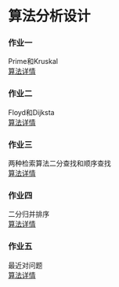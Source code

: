# 算法分析设计

### 作业一

 Prime和Kruskal  
 [算法详情](https://blog.csdn.net/PaperGangsta/article/details/104571534)

### 作业二
 
 Floyd和Dijksta  
 [算法详情](https://blog.csdn.net/PaperGangsta/article/details/104719091)

### 作业三
 
 两种检索算法二分查找和顺序查找  
 [算法详情](https://blog.csdn.net/PaperGangsta/article/details/104882296)  

### 作业四

二分归并排序  
 [算法详情](https://blog.csdn.net/PaperGangsta/article/details/105058131)

### 作业五

最近对问题  
 [算法详情](https://blog.csdn.net/PaperGangsta/article/details/105209732)